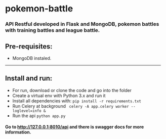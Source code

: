 # pokemon-battle

### API Restful developed in Flask and MongoDB, pokemon battles with training battles and league battle. 

## Pre-requisites: 
* MongoDB instaled.

------------------------------------------------------------------------------------------

## Install and run:

* For run, download or clone the code and go into the folder
* Create a virtual env with Python 3.x and run it
* Install all dependencies with:
 ``` pip install -r requirements.txt ```
* Run Celery at background
``` celery -A app.celery worker --loglevel=info &```
* Run the api 
``` python app.py ```

#### Go to http://127.0.0.1:8010/api and there is swagger docs for more information. 

